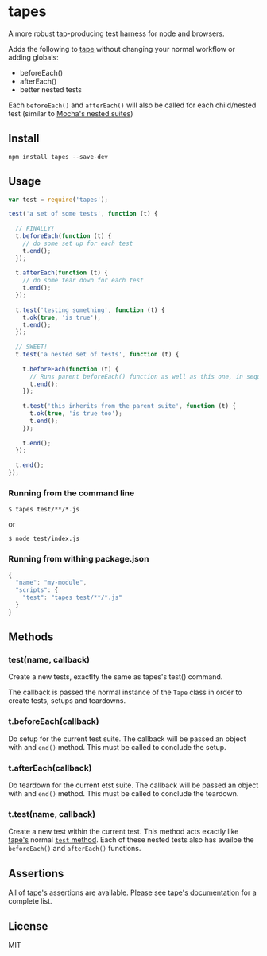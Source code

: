 # tapes

A more robust tap-producing test harness for node and browsers.

Adds the following to [tape](https://github.com/substack/tape) without changing your normal workflow or adding globals:

* beforeEach()
* afterEach()
* better nested tests

Each `beforeEach()` and `afterEach()` will also be called for each child/nested test (similar to [Mocha's nested suites](http://visionmedia.github.io/mocha/))

## Install

```
npm install tapes --save-dev
```

## Usage

```js
var test = require('tapes');

test('a set of some tests', function (t) {
  
  // FINALLY!
  t.beforeEach(function (t) {
    // do some set up for each test
    t.end();
  });
  
  t.afterEach(function (t) {
    // do some tear down for each test
    t.end();
  });
  
  t.test('testing something', function (t) {
    t.ok(true, 'is true');
    t.end();
  });
  
  // SWEET!
  t.test('a nested set of tests', function (t) {
  
    t.beforeEach(function (t) {
      // Runs parent beforeEach() function as well as this one, in sequence.
      t.end();
    });
  
    t.test('this inherits from the parent suite', function (t) {
      t.ok(true, 'is true too');
      t.end();
    });
    
    t.end();
  });
  
  t.end();
});
```

### Running from the command line

```
$ tapes test/**/*.js
```

or 

```
$ node test/index.js
```

### Running from withing package.json

```js
{
  "name": "my-module",
  "scripts": {
    "test": "tapes test/**/*.js"
  }
}
```

## Methods

### test(name, callback)

Create a new tests, exactlty the same as tapes's test() command.

The callback is passed the normal instance of the `Tape` class in order to create tests, setups and teardowns.

### t.beforeEach(callback)

Do setup for the current test suite. The callback will be passed an object with and `end()` method. This must be called to conclude the setup.

### t.afterEach(callback)

Do teardown for the current etst suite. The callback will be passed an object with and `end()` method. This must be called to conclude the teardown.

### t.test(name, callback)

Create a new test within the current test. This method acts exactly like [tape's](https://github.com/substack/tape) normal [`test` method](https://github.com/substack/tape#testname-cb). Each of these nested tests also has availbe the `beforeEach()` and `afterEach()` functions.

## Assertions

All of [tape's](https://github.com/substack/tape) assertions are available. Please see [tape's documentation](https://github.com/substack/tape#tokvalue-msg) for a complete list.

## License

MIT
